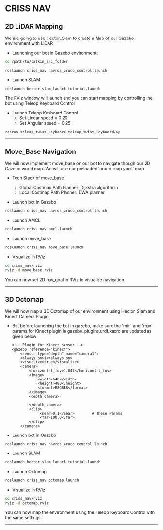 # CRISS NAV
## 2D LiDAR Mapping
We are going to use Hector_Slam to create a Map of our Gazebo environment with LiDAR
- Launching our bot in Gazebo environment:

```bash
cd /path/to/catkin_src_folder
```
``` bash
roslaunch criss_nav navros_aruco_control.launch
```

- Launch SLAM

```bash
roslaunch hector_slam_launch tutorial.launch
```

The RViz window will launch and you can start mapping by controlling the bot using Teleop Keyboard Control
- Launch Teleop Keyboard Control
  - Set Linear speed = 0.20
  - Set Angular speed = 0.25

```bash
rosrun teleop_twist_keyboard teleop_twist_keyboard.py
```
---
## Move_Base Navigation
We will now implement move_base on our bot to navigate though our 2D Gazebo world map. We will use our preloaded 'aruco_map.yaml' map

- Tech Stack of move_base
  - Global Costmap Path Planner: Dijkstra algorithmn
  - Local Costmap Path Planner: DWA planner

- Launch bot in Gazebo

``` bash
roslaunch criss_nav navros_aruco_control.launch
```

- Launch AMCL

```bash
roslaunch criss_nav amcl.launch
```

- Launch move_base

```bash
roslaunch criss_nav move_base.launch
```
- Visualize in RViz

```bash
cd criss_nav/rviz
rviz -d move_base.rviz
```
 You can now set 2D nav_goal in RViz to visualize navigation.

---
## 3D Octomap 
We will now map a 3D Octomap of our environment using Hector_Slam and Kinect Camera Plugin
- But before launching the bot in gazebo, make sure the 'min' and 'max' params for Kinect plugin in gazebo_plugins.urdf.xacro are updated as given below

```xacro
   <!-- Plugin for Kinect sensor -->
   <gazebo reference="kinect">
       <sensor type="depth" name="camera1">
       <always_on>1</always_on>
       <visualize>true</visualize>             
       <camera>
           <horizontal_fov>1.047</horizontal_fov>  
           <image>
               <width>640</width>
               <height>480</height>
               <format>R8G8B8</format>
           </image>
           <depth_camera>

           </depth_camera>
           <clip>
                <near>0.1</near>        # These Params
                <far>100.0</far>
           </clip>
       </camera>
```
- Launch bot in Gazebo

``` bash
roslaunch criss_nav navros_aruco_control.launch
```

- Launch SLAM

```bash
roslaunch hector_slam_launch tutorial.launch
```

- Launch Octomap

```bash
roslaunch criss_nav octomap.launch
```

- Visualize in RViz

```bash
cd criss_nav/rviz
rviz -d octomap.rviz
```
You can now map the environment using the Teleop Keyboard Control with the same settings

---
